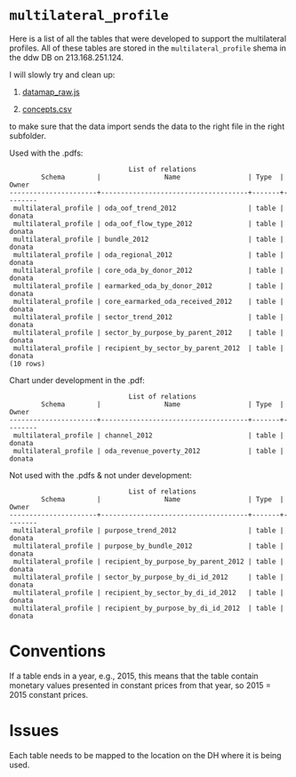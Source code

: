 # `multilateral_profile`

Here is a list of all the tables that were developed to support the multilateral profiles. 
All of these tables are stored in the `multilateral_profile` shema in the ddw DB on 213.168.251.124.

I will slowly try and clean up:

1) [datamap_raw.js](https://github.com/devinit/digital-platform/blob/development/nodejs/js/datamap_raw.js)

2) [concepts.csv](https://github.com/devinit/digital-platform/blob/development/concepts.csv)

to make sure that the data import sends the data to the right file in the right subfolder.

Used with the .pdfs:

```
                              List of relations
        Schema        |                Name                 | Type  | Owner  
----------------------+-------------------------------------+-------+--------
 multilateral_profile | oda_oof_trend_2012                  | table | donata
 multilateral_profile | oda_oof_flow_type_2012              | table | donata
 multilateral_profile | bundle_2012                         | table | donata
 multilateral_profile | oda_regional_2012                   | table | donata
 multilateral_profile | core_oda_by_donor_2012              | table | donata
 multilateral_profile | earmarked_oda_by_donor_2012         | table | donata
 multilateral_profile | core_earmarked_oda_received_2012    | table | donata
 multilateral_profile | sector_trend_2012                   | table | donata
 multilateral_profile | sector_by_purpose_by_parent_2012    | table | donata
 multilateral_profile | recipient_by_sector_by_parent_2012  | table | donata
(10 rows)
```
Chart under development in the .pdf:
```
                              List of relations
        Schema        |                Name                 | Type  | Owner  
----------------------+-------------------------------------+-------+--------
 multilateral_profile | channel_2012                        | table | donata
 multilateral_profile | oda_revenue_poverty_2012            | table | donata
```
Not used with the .pdfs & not under development:
```
                              List of relations
        Schema        |                Name                 | Type  | Owner  
----------------------+-------------------------------------+-------+--------
 multilateral_profile | purpose_trend_2012                  | table | donata
 multilateral_profile | purpose_by_bundle_2012              | table | donata
 multilateral_profile | recipient_by_purpose_by_parent_2012 | table | donata
 multilateral_profile | sector_by_purpose_by_di_id_2012     | table | donata
 multilateral_profile | recipient_by_sector_by_di_id_2012   | table | donata
 multilateral_profile | recipient_by_purpose_by_di_id_2012  | table | donata
 ```

# Conventions

If a table ends in a year, e.g., 2015, this means that the table contain monetary values presented in constant prices from that year, so 2015 = 2015 constant prices.

# Issues

Each table needs to be mapped to the location on the DH where it is being used.
